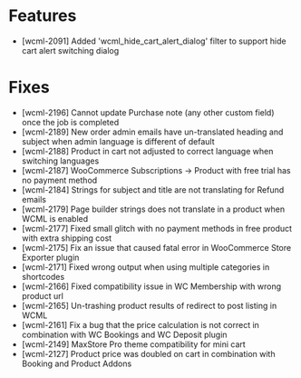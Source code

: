 # Features
* [wcml-2091] Added 'wcml_hide_cart_alert_dialog' filter to support hide cart alert switching dialog

# Fixes
* [wcml-2196] Cannot update Purchase note (any other custom field) once the job is completed
* [wcml-2189] New order admin emails have un-translated heading and subject when admin language is different of default
* [wcml-2188] Product in cart not adjusted to correct language when switching languages
* [wcml-2187] WooCommerce Subscriptions -> Product with free trial has no payment method
* [wcml-2184] Strings for subject and title are not translating for Refund emails
* [wcml-2179] Page builder strings does not translate in a product when WCML is enabled
* [wcml-2177] Fixed small glitch with no payment methods in free product with extra shipping cost
* [wcml-2175] Fix an issue that caused fatal error in WooCommerce Store Exporter plugin
* [wcml-2171] Fixed wrong output when using multiple categories in shortcodes
* [wcml-2166] Fixed compatibility issue in WC Membership with wrong product url
* [wcml-2165] Un-trashing product results of redirect to post listing in WCML
* [wcml-2161] Fix a bug that the price calculation is not correct in combination with WC Bookings and WC Deposit plugin
* [wcml-2149] MaxStore Pro theme compatibility for mini cart
* [wcml-2127] Product price was doubled on cart in combination with Booking and Product Addons
